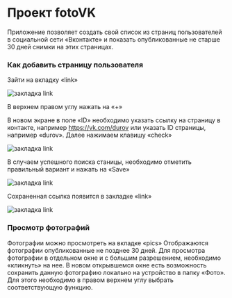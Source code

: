 # Проект fotoVK #

Приложение позволяет создать свой список из страниц пользователей в социальной сети «Вконтакте»
и показать опубликованные не старше 30 дней снимки на этих страницах.

### Как добавить страницу пользователя ###

Зайти на вкладку «link»

![закладка link](https://github.com/alexeystepanoff/fotovk/tree/master/pic/fotovkexample1.png)

В верхнем правом углу нажать на «+»

В новом экране в поле «ID» необходимо указать ссылку на страницу в контакте, например https://vk.com/durov или указать ID страницы, например «durov».
Далее нажимаем клавишу «check»

![закладка link](https://github.com/alexeystepanoff/fotovk/tree/master/pic/fotovkexample2.png)

В случаем успешного поиска станицы, необходимо отметить правильный вариант и нажать на «Save»

![закладка link](https://github.com/alexeystepanoff/fotovk/tree/master/pic/fotovkexample3.png)

Сохраненная ссылка появится в закладке «link»

![закладка link](https://github.com/alexeystepanoff/fotovk/tree/master/pic/fotovkexample4.png)

### Просмотр фотографий ###

Фотографии можно просмотреть на вкладке «pics»
Отображаются фотографии опубликованные не позднее 30 дней.
Для просмотра фотографии в отдельном окне и с большим разрешением, необходимо «кликнуть» на нее.
В новом открывшемся окне есть возможность сохранить данную фотографию локально на устройство в папку «Фото».
Для этого необходимо в правом верхнем углу выбрать соответствующую функцию.

